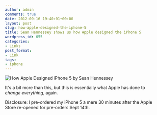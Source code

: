 ```yaml
---
author: admin
comments: true
date: 2012-09-16 19:40:01+00:00
layout: post
slug: how-apple-designed-the-iphone-5
title: Sean Hennessey shows us how Apple designed the iPhone 5
wordpress_id: 655
categories:
- Links
post_format:
- Link
tags:
- iphone
---
```


![How Apple Designed iPhone 5 by Sean Hennessey](http://dribbble.s3.amazonaws.com/users/2818/screenshots/730252/iphone5.gif)





It's a bit more than this, but this is essentially what Apple has done to _change everything_, again.





Disclosure: I pre-ordered my iPhone 5 a mere 30 minutes after the Apple Store re-opened for pre-orders Sept 14th.



